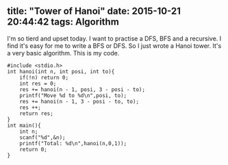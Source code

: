 title: "Tower of Hanoi"
date: 2015-10-21 20:44:42
tags: Algorithm
---
I'm so tierd and upset today. I want to practise a DFS, BFS and a recursive.
I find it's easy for me to write a BFS or DFS. So I just wrote a Hanoi tower.
It's a very basic algorithm. This is my code.
<!--more-->
```
#include <stdio.h>
int hanoi(int n, int posi, int to){
    if(!n) return 0;
    int res = 0;
    res += hanoi(n - 1, posi, 3 - posi - to);
    printf("Move %d to %d\n",posi, to);
    res += hanoi(n - 1, 3 - posi - to, to);
    res ++;
    return res;
}
int main(){
    int n;
    scanf("%d",&n);
    printf("Total: %d\n",hanoi(n,0,1));
    return 0;
}

```
